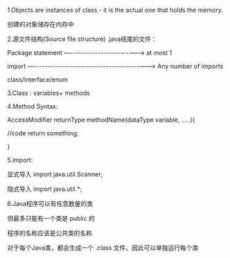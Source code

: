 1.Objects are instances of class - it is the actual one that holds the memory.

  创建的对象储存在内存中
  
2.源文件结构(Source file structure) .java结尾的文件：

  Package statement —------------------------> at most 1 
  
  import —-----------------------------------------> Any number of imports 
  
  class/interface/enum
  
3.Class : variables+ methods

4.Method Syntax: 

  AccessModifier returnType methodName(dataType variable, …..){ 
  
  //code return something; 
  
  }
  
5.import:

显式导入 import java.util.Scanner;

隐式导入 import java.util.*;
       
6.Java程序可以有任意数量的类

  但最多只能有一个类是 public 的
  
  程序的名称应该是公共类的名称
  
  对于每个Java类，都会生成一个 .class 文件。因此可以单独运行每个类
